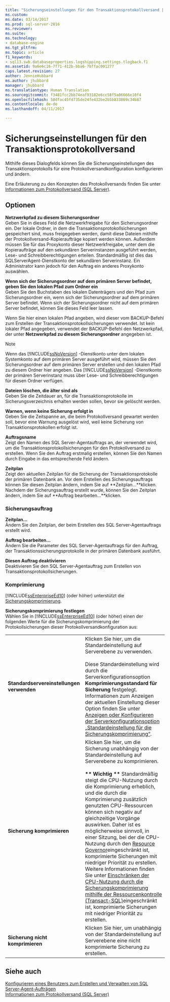 ```yaml
---
title: "Sicherungseinstellungen für den Transaktionsprotokollversand | Microsoft-Dokumentation"
ms.custom: 
ms.date: 03/14/2017
ms.prod: sql-server-2016
ms.reviewer: 
ms.suite: 
ms.technology:
- database-engine
ms.tgt_pltfrm: 
ms.topic: article
f1_keywords:
- sql13.swb.databaseproperties.logshipping.settings.tlogback.f1
ms.assetid: 9a6e6c16-7f71-412b-bba6-7bffac001277
caps.latest.revision: 27
author: JennieHubbard
ms.author: jhubbard
manager: jhubbard
ms.translationtype: Human Translation
ms.sourcegitcommit: f3481fcc2bb74eaf93182e6cc58f5a06666e10f4
ms.openlocfilehash: 50dfac45fd735de24fe432be2b5b833869c34b87
ms.contentlocale: de-de
ms.lasthandoff: 04/11/2017

---
```

# <a name="log-shipping-transaction-log-backup-settings"></a>Sicherungseinstellungen für den Transaktionsprotokollversand
  Mithilfe dieses Dialogfelds können Sie die Sicherungseinstellungen des Transaktionsprotokolls für eine Protokollversandkonfiguration konfigurieren und ändern.  
  
 Eine Erläuterung zu den Konzepten des Protokollversands finden Sie unter [Informationen zum Protokollversand &#40;SQL Server&#41;](../../database-engine/log-shipping/about-log-shipping-sql-server.md).  
  
## <a name="options"></a>Optionen  
 **Netzwerkpfad zu diesem Sicherungsordner**  
 Geben Sie in dieses Feld die Netzwerkfreigabe für den Sicherungsordner ein. Der lokale Ordner, in dem die Transaktionsprotokollsicherungen gespeichert sind, muss freigegeben werden, damit diese Dateien mithilfe der Protokollversand-Kopieraufträge kopiert werden können. Außerdem müssen Sie für das Proxykonto dieser Netzwerkfreigabe, unter dem die Kopieraufträge auf den sekundären Serverinstanzen ausgeführt werden, Lese- und Schreibberechtigungen erteilen. Standardmäßig ist dies das SQLServerAgent-Dienstkonto der sekundären Serverinstanz. Ein Administrator kann jedoch für den Auftrag ein anderes Proxykonto auswählen.  
  
 **Wenn sich der Sicherungsordner auf dem primären Server befindet, geben Sie den lokalen Pfad zum Ordner ein**  
 Geben Sie den Buchstaben des lokalen Datenträgers und den Pfad zum Sicherungsordner ein, wenn sich der Sicherungsordner auf dem primären Server befindet. Wenn sich der Sicherungsordner nicht auf dem primären Server befindet, können Sie dieses Feld leer lassen.  
  
 Wenn Sie hier einen lokalen Pfad angeben, wird dieser vom BACKUP-Befehl zum Erstellen der Transaktionsprotokollsicherungen verwendet. Ist kein lokaler Pfad angegeben, verwendet der BACKUP-Befehl den Netzwerkpfad, der unter **Netzwerkpfad zu diesem Sicherungsordner** angegeben ist.  
  
> [!NOTE]  
>  Wenn das [!INCLUDE[ssNoVersion](../../includes/ssnoversion-md.md)] -Dienstkonto unter dem lokalen Systemkonto auf dem primären Server ausgeführt wird, müssen Sie den Sicherungsordner auf dem primären Server erstellen und den lokalen Pfad zu diesem Ordner hier angeben. Das [!INCLUDE[ssNoVersion](../../includes/ssnoversion-md.md)] -Dienstkonto der primären Serverinstanz muss über Lese- und Schreibberechtigungen für diesen Ordner verfügen.  
  
 **Dateien löschen, die älter sind als**  
 Geben Sie die Zeitdauer an, für die Transaktionsprotokolle im Sicherungsverzeichnis erhalten werden sollen, bevor sie gelöscht werden.  
  
 **Warnen, wenn keine Sicherung erfolgt in**  
 Geben Sie die Zeitspanne an, die beim Protokollversand gewartet werden soll, bevor eine Warnung ausgelöst wird, weil keine Sicherung von Transaktionsprotokollen erfolgt ist.  
  
 **Auftragsname**  
 Zeigt den Namen des SQL Server-Agentauftrags an, der verwendet wird, um die Transaktionsprotokollsicherungen für den Protokollversand zu erstellen. Wenn Sie den Auftrag erstmalig erstellen, können Sie den Namen durch Eingabe in das entsprechende Feld ändern.  
  
 **Zeitplan**  
 Zeigt den aktuellen Zeitplan für die Sicherung der Transaktionsprotokolle der primären Datenbank an. Vor dem Erstellen des Sicherungsauftrags können Sie diesen Zeitplan ändern, indem Sie auf **Zeitplan...**klicken. Nachdem der Sicherungsauftrag erstellt wurde, können Sie den Zeitplan ändern, indem Sie auf **Auftrag bearbeiten...**klicken.  
  
### <a name="backup-job"></a>Sicherungsauftrag  
 **Zeitplan...**  
 Ändern Sie den Zeitplan, der beim Erstellen des SQL Server-Agentauftrags erstellt wird.  
  
 **Auftrag bearbeiten...**  
 Ändern Sie die Parameter des SQL Server-Agentauftrags für den Auftrag, der Transaktionssicherungsprotokolle in der primären Datenbank ausführt.  
  
 **Diesen Auftrag deaktivieren**  
 Deaktivieren Sie den SQL Server-Agentauftrag zum Erstellen von Transaktionsprotokollsicherungen.  
  
### <a name="compression"></a>Komprimierung  
 [!INCLUDE[ssEnterpriseEd10](../../includes/ssenterpriseed10-md.md)] (oder höher) unterstützt die [Sicherungskomprimierung](../../relational-databases/backup-restore/backup-compression-sql-server.md).  
  
 **Sicherungskomprimierung festlegen**  
 Wählen Sie in [!INCLUDE[ssEnterpriseEd10](../../includes/ssenterpriseed10-md.md)] (oder höher) einen der folgenden Werte für die Sicherungskomprimierung der Protokollsicherungen dieser Protokollversandkonfiguration aus:  
  
|||  
|-|-|  
|**Standardservereinstellungen verwenden**|Klicken Sie hier, um die Standardeinstellung auf Serverebene zu verwenden.<br /><br /> Diese Standardeinstellung wird durch die Serverkonfigurationsoption **Komprimierungsstandard für Sicherung** festgelegt. Informationen zum Anzeigen der aktuellen Einstellung dieser Option finden Sie unter [Anzeigen oder Konfigurieren der Serverkonfigurationsoption „Standardeinstellung für die Sicherungskomprimierung“](../../database-engine/configure-windows/view-or-configure-the-backup-compression-default-server-configuration-option.md).|  
|**Sicherung komprimieren**|Klicken Sie hier, um die Sicherung unabhängig von der Standardeinstellung auf Serverebene zu komprimieren.<br /><br /> **\*\* Wichtig \*\*** Standardmäßig steigt die CPU-Nutzung durch die Komprimierung erheblich, und die durch die Komprimierung zusätzlich genutzten CPU-Ressourcen können sich negativ auf gleichzeitige Vorgänge auswirken. Daher ist es möglicherweise sinnvoll, in einer Sitzung, bei der die CPU-Nutzung durch den [Resource Governor](../../relational-databases/resource-governor/resource-governor.md)eingeschränkt ist, komprimierte Sicherungen mit niedriger Priorität zu erstellen. Weitere Informationen finden Sie unter [Einschränken der CPU-Nutzung durch die Sicherungskomprimierung mithilfe der Ressourcenkontrolle &#40;Transact-SQL&#41;](../../relational-databases/backup-restore/use-resource-governor-to-limit-cpu-usage-by-backup-compression-transact-sql.md)eingeschränkt ist, komprimierte Sicherungen mit niedriger Priorität zu erstellen.|  
|**Sicherung nicht komprimieren**|Klicken Sie hier, um unabhängig von der Standardeinstellung auf Serverebene eine nicht komprimierte Sicherung zu erstellen.|  
  
## <a name="see-also"></a>Siehe auch  
 [Konfigurieren eines Benutzers zum Erstellen und Verwalten von SQL Server-Agent-Aufträgen](http://msdn.microsoft.com/library/67897e3e-b7d0-43dd-a2e2-2840ec4dd1ef)   
 [Informationen zum Protokollversand &#40;SQL Server&#41;](../../database-engine/log-shipping/about-log-shipping-sql-server.md)  
  
  
